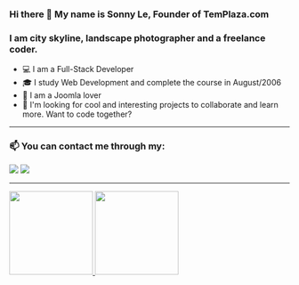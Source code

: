 ### Hi there 👋 My name is Sonny Le, Founder of TemPlaza.com

### I am city skyline, landscape photographer and a freelance coder.

- 💻 I am a Full-Stack Developer
- 🎓 I study Web Development and complete the course in August/2006
- 🌱 I am a Joomla lover
- 👯 I'm looking for cool and interesting projects to collaborate and learn more. Want to code together?
--- 

### 📫 You can contact me through my:
 
 <a href = "mailto:sonlv@templaza.com"><img src="https://img.shields.io/badge/Gmail-D14836?style=for-the-badge&logo=gmail&logoColor=white" target="_blank"></a>
 <a href="https://www.linkedin.com/in/sonny-le-21971917/"><img src="https://img.shields.io/badge/-LinkedIn-%230077B5?style=for-the-badge&logo=linkedin&logoColor=white" target="_blank"></a> 

---

<div>
  <a href="https://github.com/sonvnn">
  <img height="150em" src="https://github-readme-stats.vercel.app/api?username=sonvnn&show_icons=true&theme=dracula&include_all_commits=true&count_private=true"/>
  <img height="150em" src="https://github-readme-stats.vercel.app/api/top-langs/?username=sonvnn&layout=compact&langs_count=7&theme=dracula"/>
</div>

